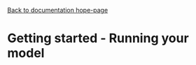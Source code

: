 [Back to documentation hope-page](https://github.com/HAPiWEC/HAPiGYM_docs/blob/main/README.md)

# Getting started - Running your model